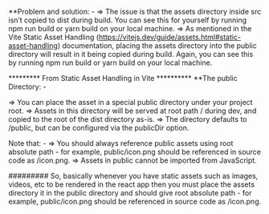 **Problem and solution: -
=> The issue is that the assets directory inside src isn’t copied to dist during build. You can see this for yourself by running npm run build or yarn build on your local machine.
=> As mentioned in the Vite Static Asset Handling (https://vitejs.dev/guide/assets.html#static-asset-handling) documentation, placing the assets directory into the public directory will result in it being copied during build. 
Again, you can see this by running npm run build or yarn build on your local machine.

********* From Static Asset Handling in Vite **********
**The public Directory: -

=> You can place the asset in a special public directory under your project root. 
=> Assets in this directory will be served at root path / during dev, and copied to the root of the dist directory as-is.
=> The directory defaults to <root>/public, but can be configured via the publicDir option.

Note that: -
=> You should always reference public assets using root absolute path - for example, public/icon.png should be referenced in source code as /icon.png.
=> Assets in public cannot be imported from JavaScript.

######### So, basically whenever you have static assets such as images, videos, etc to be rendered in the react app then you must place the assets directory it in the public directory and should give root absolute path - for example, public/icon.png should be referenced in source code as /icon.png.
